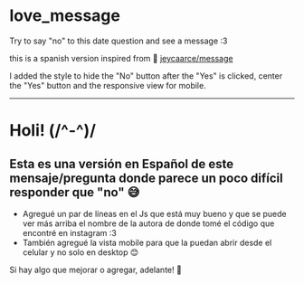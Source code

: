 # love_message
Try to say "no" to this date question and see a message :3 

this is a spanish version inspired from 🔖 <a href="https://github.com/jeycaarce/message" target="_blank">jeycaarce/message</a>

I added the style to hide the "No" button after the "Yes" is clicked, center the "Yes" button and the responsive view for mobile.


___


# Holi! (⁠/⁠^⁠-⁠^⁠)/ 

## Esta es una versión en Español de este mensaje/pregunta donde parece un poco difícil responder que "no" 😅

- Agregué un par de líneas en el Js que está muy bueno y que se puede ver más arriba el nombre de la autora de donde tomé el código que encontré en instagram :3 
- También agregué la vista mobile para que la puedan abrir desde el celular y no solo en desktop 😊

Si hay algo que mejorar o agregar, adelante! 🤗
